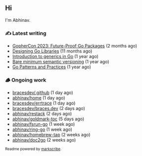 ## Hi

I'm Abhinav.

### ✍️ Latest writing


- [GopherCon 2023: Future-Proof Go Packages](https://abhinavg.net/2023/09/27/future-proof-packages/) (2 months ago)
- [Designing Go Libraries](https://abhinavg.net/2022/12/06/designing-go-libraries/) (11 months ago)
- [Introduction to generics in Go](https://abhinavg.net/2022/11/23/generics-intro/) (1 year ago)
- [Bare minimum semantic versioning](https://abhinavg.net/2022/11/07/semver/) (1 year ago)
- [Go Patterns and Practices](https://abhinavg.net/2022/09/19/go-patterns-and-practices-talk/) (1 year ago)

### 🪵 Ongoing work


- [bracesdev/.github](https://github.com/bracesdev/.github) (1 day ago)
- [abhinav/home](https://github.com/abhinav/home) (1 day ago)
- [bracesdev/errtrace](https://github.com/bracesdev/errtrace) (1 day ago)
- [bracesdev/braces.dev](https://github.com/bracesdev/braces.dev) (2 days ago)
- [abhinav/restack](https://github.com/abhinav/restack) (2 days ago)
- [abhinav/goldmark-toc](https://github.com/abhinav/goldmark-toc) (5 days ago)
- [abhinav/fsrun-go](https://github.com/abhinav/fsrun-go) (1 week ago)
- [abhinav/ring-go](https://github.com/abhinav/ring-go) (1 week ago)
- [abhinav/homebrew-tap](https://github.com/abhinav/homebrew-tap) (2 weeks ago)
- [abhinav/doc2go](https://github.com/abhinav/doc2go) (2 weeks ago)

<sub>Readme powered by [markscribe](https://github.com/muesli/markscribe).</sub>
